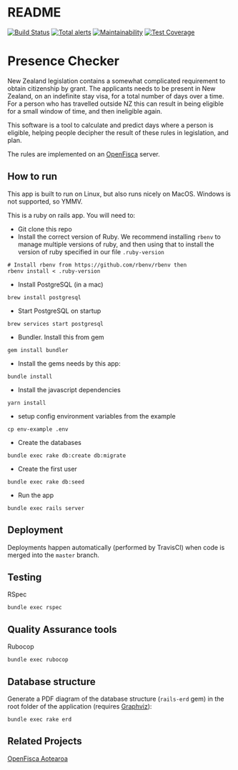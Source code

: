 # README

[![Build Status](https://travis-ci.org/ServiceInnovationLab/PresenceChecker.svg?branch=master)](https://travis-ci.org/ServiceInnovationLab/PresenceChecker)
[![Total alerts](https://img.shields.io/lgtm/alerts/g/ServiceInnovationLab/PresenceChecker.svg?logo=lgtm&logoWidth=18)](https://lgtm.com/projects/g/ServiceInnovationLab/PresenceChecker/alerts/)
[![Maintainability](https://api.codeclimate.com/v1/badges/33f8f206d6c46ef84d9d/maintainability)](https://codeclimate.com/github/ServiceInnovationLab/PresenceChecker/maintainability)
[![Test Coverage](https://api.codeclimate.com/v1/badges/33f8f206d6c46ef84d9d/test_coverage)](https://codeclimate.com/github/ServiceInnovationLab/PresenceChecker/test_coverage)

# Presence Checker

New Zealand legislation contains a somewhat complicated requirement to obtain citizenship by grant. The applicants needs to be present in New Zealand, on an indefinite stay visa, for a total number of days over a time. For a person who has travelled outside NZ this can result in being eligible for a small window of time, and then ineligible again.

This software is a tool to calculate and predict days where a person is eligible, helping people decipher the result of these rules in legislation, and plan.

The rules are implemented on an [OpenFisca](https://openfisca.org/en/) server.

## How to run
This app is built to run on Linux, but also runs nicely on MacOS. Windows is not supported, so YMMV.

This is a ruby on rails app. You will need to:
* Git clone this repo
* Install the correct version of Ruby. We recommend installing `rbenv` to manage multiple versions of ruby, and then using that to install the version of ruby specified in our file `.ruby-version`
```
# Install rbenv from https://github.com/rbenv/rbenv then
rbenv install < .ruby-version
```
* Install PostgreSQL (in a mac)
```
brew install postgresql
```
* Start PostgreSQL on startup
```
brew services start postgresql
```
* Bundler. Install this from gem
```
gem install bundler
```

* Install the gems needs by this app:
```
bundle install
```
* Install the javascript dependencies
```
yarn install
```
* setup config environment variables from the example
```
cp env-example .env
```
* Create the databases
```
bundle exec rake db:create db:migrate
```
* Create the first user
```
bundle exec rake db:seed
```
* Run the app
```
bundle exec rails server
```

## Deployment

Deployments happen automatically (performed by TravisCI) when code is merged into the `master` branch.

## Testing

RSpec
```
bundle exec rspec
```

## Quality Assurance tools

Rubocop
```
bundle exec rubocop
```

## Database structure

Generate a PDF diagram of the database structure (`rails-erd` gem) in the root folder of the application (requires [Graphviz](https://www.graphviz.org/)):
```
bundle exec rake erd
```

## Related Projects

[OpenFisca Aotearoa](https://github.com/ServiceInnovationLab/openfisca-aotearoa)

